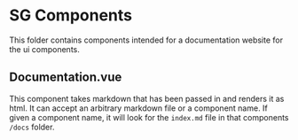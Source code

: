 # SG Components
This folder contains components intended for a documentation website for the ui components.

## Documentation.vue
This component takes markdown that has been passed in and renders it as html. It can accept an arbitrary markdown file or a component name. If given a component name, it will look for the `index.md` file in that components `/docs` folder.
